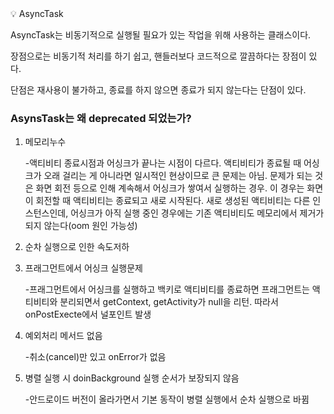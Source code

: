 <aside>
💡 AsyncTask

</aside>

AsyncTask는 비동기적으로 실행될 필요가 있는 작업을 위해 사용하는 클래스이다.

장점으로는 비동기적 처리를 하기 쉽고, 핸들러보다 코드적으로 깔끔하다는 장점이 있다.

단점은 재사용이 불가하고, 종료를 하지 않으면 종료가 되지 않는다는 단점이 있다.

### AsynsTask는 왜 deprecated 되었는가?

1. 메모리누수
    
    -액티비티 종료시점과 어싱크가 끝나는 시점이 다르다. 액티비티가 종료될 때 어싱크가 오래 걸리는 게 아니라면 일시적인 현상이므로 큰 문제는 아님. 문제가 되는 것은 화면 회전 등으로 인해 계속해서 어싱크가 쌓여서 실행하는 경우. 이 경우는 화면이 회전할 때 액티비티는 종료되고 새로 시작된다. 새로 생성된 액티비티는 다른 인스턴스인데, 어싱크가 아직 실행 중인 경우에는 기존 액티비티도 메모리에서 제거가 되지 않는다(oom 원인 가능성)
    
2. 순차 실행으로 인한 속도저하
3. 프래그먼트에서 어싱크 실행문제
    
    -프래그먼트에서 어싱크를 실행하고 백키로 액티비티를 종료하면 프래그먼트는 액티비티와 분리되면서 getContext, getActivity가 null을 리턴. 따라서 onPostExecte에서 널포인트 발생
    
4. 예외처리 메서드 없음
    
    -취소(cancel)만 있고 onError가 없음
    
5. 병렬 실행 시 doinBackground 실행 순서가 보장되지 않음
    
    -안드로이드 버전이 올라가면서 기본 동작이 병렬 실행에서 순차 실행으로 바뀜